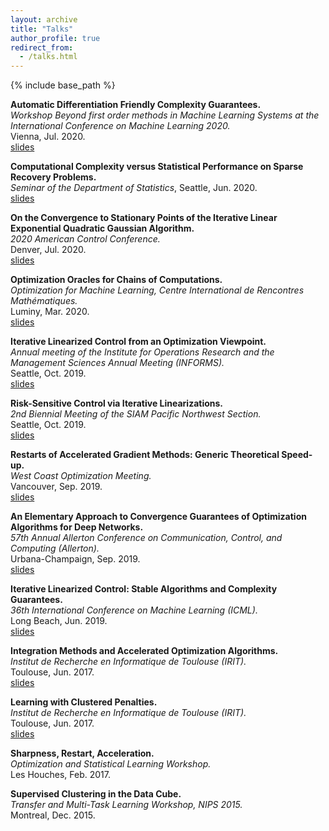 ```yaml
---
layout: archive
title: "Talks"
author_profile: true
redirect_from:
  - /talks.html
---
```


{% include base_path %}

**Automatic Differentiation Friendly Complexity Guarantees.**  
*Workshop Beyond first order methods in Machine Learning Systems at the International Conference on Machine Learning 2020.*  
Vienna, Jul. 2020.  
[slides](/files/workshop_icml_2020.pdf)

**Computational Complexity versus Statistical Performance on Sparse Recovery Problems.**  
*Seminar of the Department of Statistics*, Seattle, Jun. 2020.  
[slides](files/renegar.pdf)

**On the Convergence to Stationary Points of the Iterative Linear Exponential Quadratic Gaussian Algorithm.**  
*2020 American Control Conference.*  
Denver, Jul. 2020.  
[slides](/files/ACC_2020.pdf)

**Optimization Oracles for Chains of Computations.**  
*Optimization for Machine Learning, Centre International de Rencontres Mathématiques.*  
Luminy, Mar. 2020.  
[slides](/files/cirm_2020.pdf)

**Iterative Linearized Control from an Optimization Viewpoint.**    
*Annual meeting of the Institute for Operations Research and the Management Sciences Annual Meeting (INFORMS).*  
Seattle, Oct. 2019.  
[slides](/files/informs.pdf)

**Risk-Sensitive Control via Iterative Linearizations.**  
*2nd Biennial Meeting of the SIAM Pacific Northwest Section.*  
Seattle, Oct. 2019.  
[slides](/files/siam_pnw.pdf)

**Restarts of Accelerated Gradient Methods: Generic Theoretical Speed-up.**  
*West Coast Optimization Meeting.*  
Vancouver, Sep. 2019.  
[slides](/files/wcom.pdf)

**An Elementary Approach to Convergence Guarantees of Optimization Algorithms for Deep Networks.**  
*57th Annual Allerton Conference on Communication, Control, and Computing (Allerton).*  
Urbana-Champaign, Sep. 2019.   
[slides](/files/allerton.pdf)

**Iterative Linearized Control: Stable Algorithms and Complexity Guarantees.**  
*36th International Conference on Machine Learning (ICML).*  
Long Beach, Jun. 2019.  
[slides](/files/icml.pdf)

**Integration Methods and Accelerated Optimization Algorithms.**  
*Institut de Recherche en Informatique de Toulouse (IRIT).*  
Toulouse, Jun. 2017.  
[slides](/files/irit_integration.pdf)

**Learning with Clustered Penalties.**  
*Institut de Recherche en Informatique de Toulouse (IRIT).*  
Toulouse, Jun.  2017.  
[slides](/files/irit_clustered_learning.pdf)

**Sharpness, Restart, Acceleration.**  
*Optimization and Statistical Learning Workshop.*  
Les Houches, Feb. 2017.  

**Supervised Clustering in the Data Cube.**  
*Transfer and Multi-Task Learning Workshop, NIPS 2015.*  
Montreal, Dec. 2015.  
